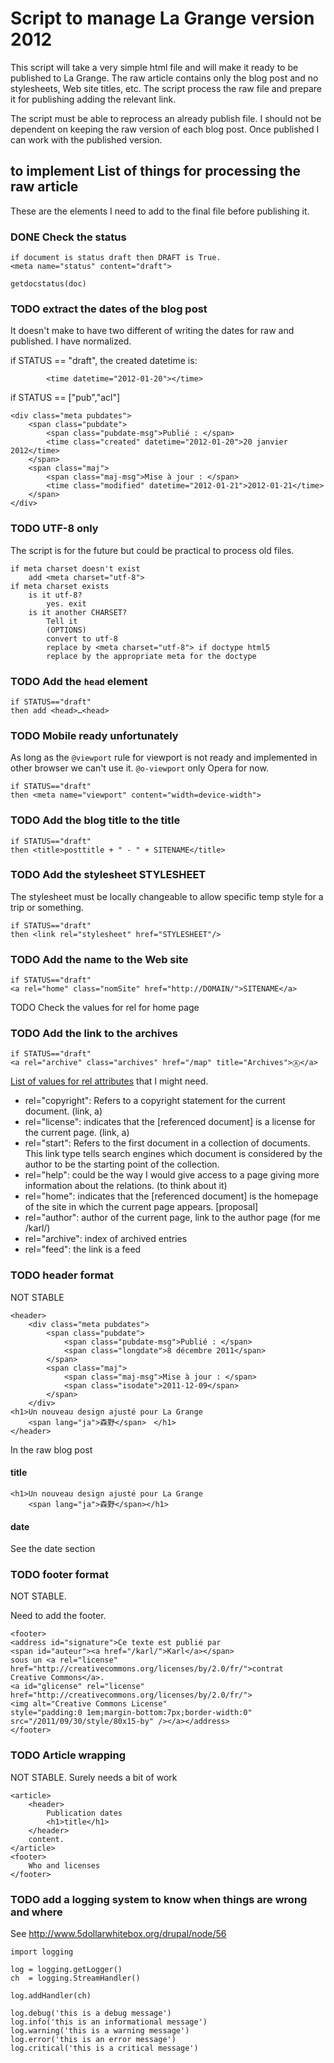 # Script to manage La Grange version 2012

This script will take a very simple html file and will make it ready to be published to La Grange. The raw article contains only the blog post and no stylesheets, Web site titles, etc. The script process the raw file and prepare it for publishing adding the relevant link. 

The script must be able to reprocess an already publish file. I should not be dependent on keeping the raw version of each blog post. Once published I can work with the published version. 

## to implement List of things for processing the raw article

These are the elements I need to add to the final file before publishing it.

### DONE Check the status

    if document is status draft then DRAFT is True.
    <meta name="status" content="draft">
    
    getdocstatus(doc)

### TODO  extract the dates of the blog post

It doesn't make to have two different of writing the dates for raw and published. I have normalized.

if STATUS == "draft", the created datetime is:

            <time datetime="2012-01-20"></time>

if STATUS == ["pub","acl"]

    <div class="meta pubdates">
        <span class="pubdate">
            <span class="pubdate-msg">Publié : </span>
            <time class="created" datetime="2012-01-20">20 janvier 2012</time>
        </span>
        <span class="maj">
            <span class="maj-msg">Mise à jour : </span>
            <time class="modified" datetime="2012-01-21">2012-01-21</time>
        </span>
    </div>


### TODO  UTF-8 only

The script is for the future but could be practical to process old files.

    if meta charset doesn't exist
        add <meta charset="utf-8">
    if meta charset exists
        is it utf-8?
            yes. exit
        is it another CHARSET?
            Tell it
            (OPTIONS)
            convert to utf-8
            replace by <meta charset="utf-8"> if doctype html5
            replace by the appropriate meta for the doctype

### TODO Add the `head` element

    if STATUS=="draft"
    then add <head>…<head>

### TODO Mobile ready unfortunately

As long as the `@viewport` rule for viewport is not ready and implemented in other browser we can't use it. `@o-viewport` only Opera for now.

    if STATUS=="draft"
    then <meta name="viewport" content="width=device-width">

### TODO Add the blog title to the title

    if STATUS=="draft"
    then <title>posttitle + " - " + SITENAME</title>

### TODO Add the stylesheet STYLESHEET

The stylesheet must be locally changeable to allow specific temp style for a trip or something.

    if STATUS=="draft"
    then <link rel="stylesheet" href="STYLESHEET"/>

### TODO Add the name to the Web site

    if STATUS=="draft"
    <a rel="home" class="nomSite" href="http://DOMAIN/">SITENAME</a>

TODO Check the values for rel for home page 

### TODO Add the link to the archives

    if STATUS=="draft"
    <a rel="archive" class="archives" href="/map" title="Archives">Ⓐ</a>

[List of values for rel attributes](http://microformats.org/wiki/existing-rel-values#formats) that I might need.

* rel="copyright":  Refers to a copyright statement for the current document. (link, a)
* rel="license":  indicates that the [referenced document] is a license for the current page. (link, a)
* rel="start": Refers to the first document in a collection of documents. This link type tells search engines which document is considered by the author to be the starting point of the collection.
* rel="help": could be the way I would give access to a page giving more information about the relations. (to think about it)
* rel="home": indicates that the [referenced document] is the homepage of the site in which the current page appears. [proposal]
* rel="author": author of the current page, link to the author page (for me /karl/)
* rel="archive": index of archived entries
* rel="feed": the link is a feed

### TODO header format

NOT STABLE

    <header>
        <div class="meta pubdates">
            <span class="pubdate">
                <span class="pubdate-msg">Publié : </span>
                <span class="longdate">8 décembre 2011</span>
            </span>
            <span class="maj">
                <span class="maj-msg">Mise à jour : </span>
                <span class="isodate">2011-12-09</span>
            </span>
        </div>
    <h1>Un nouveau design ajusté pour La Grange 
        <span lang="ja">森野</span>　</h1>
    </header>

In the raw blog post

#### title

    <h1>Un nouveau design ajusté pour La Grange 
        <span lang="ja">森野</span></h1>

#### date

See the date section

### TODO footer format

NOT STABLE.

Need to add the footer.

    <footer> 
    <address id="signature">Ce texte est publié par 
    <span id="auteur"><a href="/karl/">Karl</a></span> 
    sous un <a rel="license" 
    href="http://creativecommons.org/licenses/by/2.0/fr/">contrat 
    Creative Commons</a>. 
    <a id="glicense" rel="license" 
    href="http://creativecommons.org/licenses/by/2.0/fr/">
    <img alt="Creative Commons License" 
    style="padding:0 1em;margin-bottom:7px;border-width:0" 
    src="/2011/09/30/style/80x15-by" /></a></address>
    </footer>

### TODO Article wrapping

NOT STABLE. Surely needs a bit of work

    <article>
        <header>
            Publication dates
            <h1>title</h1>
        </header>
        content.
    </article>
    <footer>
        Who and licenses
    </footer>

### TODO add a logging system to know when things are wrong and where

See http://www.5dollarwhitebox.org/drupal/node/56

    import logging
 
    log = logging.getLogger()
    ch  = logging.StreamHandler()
 
    log.addHandler(ch)
 
    log.debug('this is a debug message')
    log.info('this is an informational message')
    log.warning('this is a warning message')
    log.error('this is an error message')
    log.critical('this is a critical message')